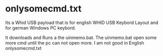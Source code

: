 # onlysomecmd.txt
Its a Whid USB payload that is for english WHID USB Keybord Layout
and for german Windows PC keybord.

It downloads and Runs a the uinmemo.bat.
The uinmemo.bat open some more cmd until the pc can not open more.
I am not good in English
onlysomecmd.txt
